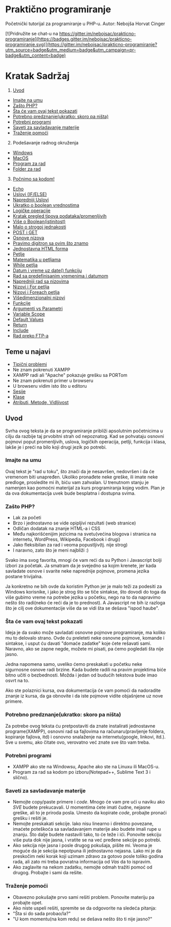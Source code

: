 # Praktično programiranje

Početnički tutorijal za programiranje u PHP-u. Autor: Nebojša Horvat Cinger


[![Pridružite se chat-u na https://gitter.im/nebojsac/prakticno-programiranje](https://badges.gitter.im/nebojsac/prakticno-programiranje.svg)](https://gitter.im/nebojsac/prakticno-programiranje?utm_source=badge&utm_medium=badge&utm_campaign=pr-badge&utm_content=badge)

# Kratak Sadržaj

1. [Uvod](#uvod)
 * [Imajte na umu](#imajte-na-umu)
 * [Zašto PHP?](#zašto-php)
 * [Šta će vam ovaj tekst pokazati](#Šta-će-vam-ovaj-tekst-pokazati)
 * [Potrebno predznanje(ukratko: skoro pa ništa)](#potrebno-predznanjeukratko-skoro-pa-ništa)
 * [Potrebni programi](#potrebni-programi)
 * [Saveti za savladavanje materije](#saveti-za-savladavanje-materije)
 * [Traženje pomoći](#traženje-pomoći)
2. Podešavanje radnog okruženja
 * [Windows](poglavlja/podešavanje-radnog-okruženja.md)
 * [MacOS](poglavlja/podešavanje-radnog-okruženja-MacOS.md)
 * [Program za rad](poglavlja/podešavanje-radnog-okruženja.md#program-za-rad)
 * [Folder za rad](poglavlja/podešavanje-radnog-okruženja.md#folder-za-rad)
3. [Počnimo sa kodom!](poglavlja/pocnimo-sa-kodom.md)
 * [Echo](poglavlja/pocnimo-sa-kodom.md#echo)
 * [Uslovi (IF/ELSE)](poglavlja/pocnimo-sa-kodom.md#uslovi-ifelse)
 * [Napredniji Uslovi](poglavlja/pocnimo-sa-kodom.md#napredniji-uslovi)
  * [Ukratko o boolean vrednostima](poglavlja/pocnimo-sa-kodom.md#ukratko-o-boolean-vrednostima)
 * [Logičke operacije](poglavlja/pocnimo-sa-kodom.md#logičke-operacije)
 * [Kratak pregled tipova podataka/promenljivih](poglavlja/pocnimo-sa-kodom.md#kratak-pregled-tipova-podatakapromenljivih)
  * [Više o Boolean(istinitost)](poglavlja/pocnimo-sa-kodom.md#više-o-booleanistinitost)
  * [Malo o strogoj jednakosti](poglavlja/pocnimo-sa-kodom.md#malo-o-strogoj-jednakosti)
* [POST i GET](poglavlja/post-i-get.md)
* [Osnove nizova](poglavlja/osnove-nizova.md)
* [Pravimo digitron sa ovim što znamo](poglavlja/pravimo-digitron-sa-ovim-sto-znamo.md)
 * [Jednostavna HTML forma](poglavlja/pravimo-digitron-sa-ovim-sto-znamo.md#jednostavna-html-forma)
* [Petlje](poglavlja/petlje.md)
 * [Matematika u petljama](poglavlja/petlje.md#matematika-u-petljama)
 * [While petlja](poglavlja/petlje.md#while-petlja)
* [Datum i vreme uz date() funkciju](poglavlja/datum-i-vreme-uz-date-funkciju.md)
 * [Rad sa predefinisanim vremenima i datumom](poglavlja/rad-sa-predefinisanim-vremenima-i-datumom.md)
* [Napredniji rad sa nizovima](poglavlja/napredniji-rad-sa-nizovima.md)
 * [Nizovi i For petlja](poglavlja/napredniji-rad-sa-nizovima.md#nizovi-i-for-petlja)
 * [Nizovi i Foreach petlja](poglavlja/napredniji-rad-sa-nizovima.md#nizovi-i-foreach-petlja)
 * [Višedimenzionalni nizovi](poglavlja/napredniji-rad-sa-nizovima.md#višedimenzionalni-nizovi)
* [Funkcije](poglavlja/funkcije.md)
 * [Argumenti vs Parametri](poglavlja/funkcije.md#argumenti-vs-parametri)
 * [Variable Scope](poglavlja/funkcije.md#variable-scope)
 * [Default Values](poglavlja/funkcije.md#default-values)
 * [Return](poglavlja/funkcije.md#return)
 * [Include](poglavlja/funkcije.md#include)
* [Rad preko FTP-a](poglavlja/ftp.md)

## Teme u najavi

* [Tipični problemi](#tipični-problemi-todo)
 * Ne znam pokrenuti XAMPP
 * XAMPP radi ali "Apache" pokazuje grešku sa PORTom
 * Ne znam pokrenuti primer u browseru
 * U browseru vidim isto što u editoru
* [Sesije](#sesije)
* [Klase](#klase)
 * [Atributi, Metode, Vidljivost](#atributi-metode-vidljivost)

## Uvod

Svrha ovog teksta je da se programiranje približi apsolutnim početnicima u cilju da razbije taj prvobitni strah od nepoznatog. Kad se pohvataju osnovni pojmovi poput promenljivih, uslova, logičkih operacija, petlji, funkcija i klasa, lakše je i preći na bilo koji drugi jezik po potrebi.

### Imajte na umu

Ovaj tekst je "rad u toku", što znači da je nesavršen, nedovršen i da će vremenom biti unapređen. Ukoliko pronađete neke greške, ili imate neke predloge, prosledite mi ih, biću vam zahvalan. U trenutnom stanju je namenjen kao pomoćni materijal za kurs programiranja kojeg vodim. Plan je da ova dokumentacija uvek bude besplatna i dostupna svima.

### Zašto PHP?

* Lak za početi
* Brzo i jednostavno se vide opipljivi rezultati (web stranice)
* Odličan dodatak na znanje HTML-a i CSS
* Među najkorišćenijim jezicima na svetu(većina blogova i stranica na internetu, WordPress, Wikipedia, Facebook i drugi)
* Jako fleksibilan za rad i veoma popustljiv(tj. nije strog)
* I naravno, zato što je meni najbliži :)

Svako ima svog favorita, mnogi će vam reći da su Python i Javascript bolji izbori za početak. Ja smatram da je svejedno sa kojim krenete, jer kada savladate osnove i svarite neke naprednije pojmove, promena jezika postane trivijalna. 

Ja konkretno ne bih ovde da koristim Python jer je malo teži za podesiti za Windows korisnike, i jako je strog što se tiče sintakse, što dovodi do toga da više gubimo vreme na potrebe jezika u početku, nego na to da napravimo nešto što radi(neko će reći da je to prednost). A Javascript ne bih iz razloga što je cilj ove dokumentacije više da se vidi šta se dešava "ispod haube".

### Šta će vam ovaj tekst pokazati

Ideja je da svako može savladati osnovne pojmove programiranje, ma koliko mu to delovalo strano. Ovde ću preleteti neke osnovne pojmove, komande i sintakse, i usput ću davati "domaće zadatke" koje ćete rešavati sami. Naravno, ako se zapne negde, možete mi pisati, pa ćemo pogledati šta nije jasno.

Jedna napomena samo, uveliko ćemo preskakati u početku neke sigurnosne osnove radi brzine. Kada budete radili na pravim projektima biće bitno učiti o bezbednosti. Možda i jedan od budućih tekstova bude imao osvrt na to.

Ako ste polaznici kursa, ova dokumentacija će vam pomoći da nadoradite znanje iz kursa, da ga obnovite i da iste pojmove vidite objašnjene uz nove primere.

### Potrebno predznanje(ukratko: skoro pa ništa)

Za potrebe ovog teksta ću pretpostaviti da znate instalirati jednostavne programe(XAMPP), osnovni rad sa fajlovima na računaru(pravljenje foldera, kopiranje fajlova, itd) i osnovno snalaženje na internetu(google, linkovi, itd.). Sve u svemu, ako čitate ovo, verovatno već znate sve što vam treba.

### Potrebni programi

* XAMPP ako ste na Windowsu, Apache ako ste na Linuxu ili MacOS-u. 
* Program za rad sa kodom po izboru(Notepad++, Sublime Text 3 i slično).

### Saveti za savladavanje materije

* Nemojte copy/paste primere i _code_. Mnogo će vam pre ući u naviku ako *SVE* budete prekucavali. U momentima ćete imati čudne, nejasne greške, ali to je priroda posla. Umesto da kopirate _code_, probajte pronaći grešku i rešiti je.
* Nemojte preskakati sekcije. Iako nisu linearno i direktno povezane, imaćete poteškoća sa savladavanjem materije ako budete imali rupe u znanju. Što dalje budete nastavili tako, to će teže i ići. Ponovite sekciju više puta dok nije jasna, i vratite se na već pređene sekcije po potrebi.
* Ako sekcija nije jasna i posle drugog pokušaja, pišite mi. Veoma je moguće da je sekcija nepotpuna ili jednostavno nejasna. Lako mi je da preskočim neki korak koji uzimam zdravo za gotovo posle toliko godina rada, ali zato mi treba povratna informacija od *Vas* da to ispravim.
* Ako zaglavite na nekom zadatku, nemojte odmah tražiti pomoć od drugog. Probajte i sami da rešite.

### Traženje pomoći

* Obavezno pokušajte prvo sami rešiti problem. Ponovite materiju pa probajte opet.
* Ako niste uspeli rešiti, spremite se da odgovorite na sledeća pitanja:
 * "Šta si do sada probao/la?"
 * "U kom momentu(na kom redu) se dešava nešto što ti nije jasno?"